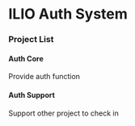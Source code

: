 # ILIO Auth System

### Project List
#### Auth Core
Provide auth function
#### Auth Support
Support other project to check in
